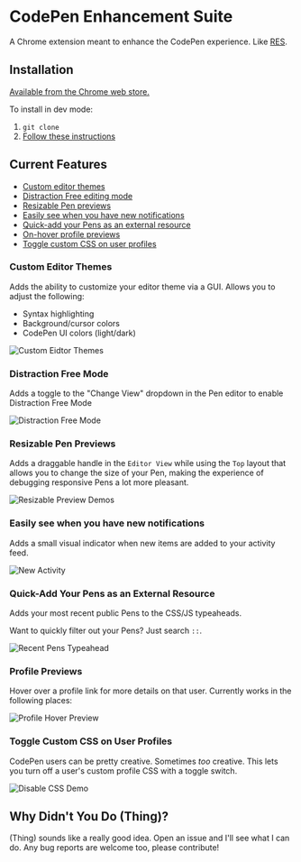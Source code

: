 # CodePen Enhancement Suite

A Chrome extension meant to enhance the CodePen experience. Like [RES](https://github.com/honestbleeps/Reddit-Enhancement-Suite).

## Installation

[Available from the Chrome web store.](https://chrome.google.com/webstore/detail/codepen-enhancement-suite/olmbnbpkgkagfnkdmaehjcpdkfkfokim)

To install in dev mode:

1. `git clone`
2. [Follow these instructions](https://developer.chrome.com/extensions/getstarted#unpacked)

## Current Features

* [Custom editor themes](#custom-editor-themes)
* [Distraction Free editing mode](#distraction-free-mode)
* [Resizable Pen previews](#resizable-pen-previews)
* [Easily see when you have new notifications](#easily-see-when-you-have-new-notifications)
* [Quick-add your Pens as an external resource](#quick-add-your-pens-as-an-external-resource)
* [On-hover profile previews](#profile-previews)
* [Toggle custom CSS on user profiles](#toggle-custom-css-on-user-profiles)

### Custom Editor Themes

Adds the ability to customize your editor theme via a GUI. Allows you to adjust the following:

* Syntax highlighting
* Background/cursor colors
* CodePen UI colors (light/dark)

![Custom Eidtor Themes](/demo_images/custom_theme.png)

### Distraction Free Mode

Adds a toggle to the "Change View" dropdown in the Pen editor to enable Distraction Free Mode

![Distraction Free Mode](/demo_images/distraction-free-mode.png)

### Resizable Pen Previews

Adds a draggable handle in the `Editor View` while using the `Top` layout that allows you to change the size of your Pen, making the experience of debugging responsive Pens a lot more pleasant. 

![Resizable Preview Demos](/demo_images/resize_preview.gif)

### Easily see when you have new notifications

Adds a small visual indicator when new items are added to your activity feed.

![New Activity](/demo_images/notification.png)

### Quick-Add Your Pens as an External Resource

Adds your most recent public Pens to the CSS/JS typeaheads.

Want to quickly filter out your Pens? Just search `::`.

![Recent Pens Typeahead](/demo_images/typeahead.gif)

### Profile Previews

Hover over a profile link for more details on that user. Currently works in the following places:

![Profile Hover Preview](/demo_images/profile_preview.gif)

### Toggle Custom CSS on User Profiles

CodePen users can be pretty creative. Sometimes _too_ creative. This lets you turn off a user's custom profile CSS with a toggle switch.

![Disable CSS Demo](demo_images/disable_css.gif)

## Why Didn't You Do (Thing)?

(Thing) sounds like a really good idea. Open an issue and I'll see what I can do. Any bug reports are welcome too, please contribute!
